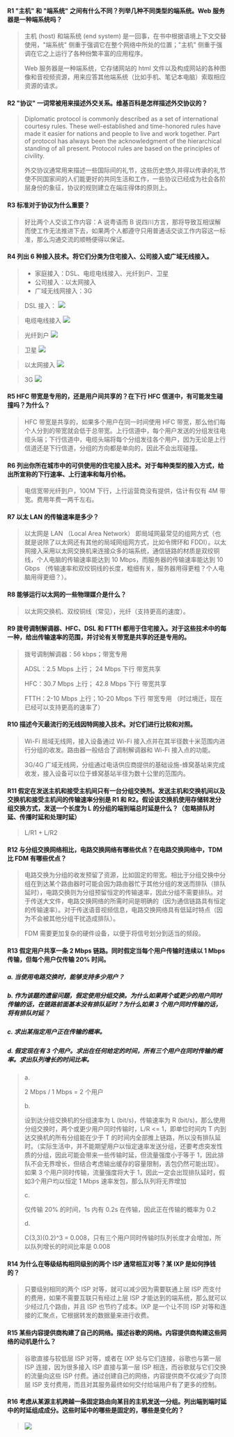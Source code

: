 #### R1 "主机" 和 "端系统" 之间有什么不同？列举几种不同类型的端系统。Web 服务器是一种端系统吗？

> 主机 (host) 和端系统 (end system) 是一回事，在书中根据语境上下文交替使用，"端系统" 侧重于强调它在整个网络中所处的位置；"主机" 侧重于强调在它之上运行了各种纷繁丰富的应用程序。
> 
> Web 服务器是一种端系统，它存储网站的 html 文件以及构成网站的各种图像和音视频资源，用来应答其他端系统（比如手机、笔记本电脑）索取相应资源的请求。

#### R2 "协议" 一词常被用来描述外交关系。维基百科是怎样描述外交协议的？

> Diplomatic protocol is commonly described as a set of international courtesy rules. These well-established and time-honored rules have made it easier for nations and people to live and work together. Part of protocol has always been the acknowledgment of the hierarchical standing of all present. Protocol rules are based on the principles of civility.
> 
> 外交协议通常用来描述一些国际间的礼节，这些历史悠久并得以传承的礼节使不同国家间的人们能更好的共同生活和工作，一些协议已经成为社会各阶层身份的象征，协议的规则建立在端庄得体的原则上。

#### R3 标准对于协议为什么重要？

> 好比两个人交谈工作内容：A 说粤语而 B 说四川方言，那将导致互相误解而使工作无法推进下去，如果两个人都遵守只用普通话交谈工作内容这一标准，那么沟通交流的顺畅便得以保证。

#### R4 列出 6 种接入技术。将它们分类为住宅接入、公司接入或广域无线接入。

>* 家庭接入：DSL、电缆电线接入、光纤到户、卫星
>* 公司接入：以太网接入
>* 广域无线网接入：3G

>DSL 接入：
![](https://github.com/YangXiaoHei/Networking/blob/master/01%20计算机网络和因特网/images/r4.1.png)

>电缆电线接入
![](https://github.com/YangXiaoHei/Networking/blob/master/01%20计算机网络和因特网/images/r4.2.png)

>光纤到户
![](https://github.com/YangXiaoHei/Networking/blob/master/01%20计算机网络和因特网/images/r4.3.png)

>卫星
![](https://github.com/YangXiaoHei/Networking/blob/master/01%20计算机网络和因特网/images/r4.4.png)

>以太网接入
![](https://github.com/YangXiaoHei/Networking/blob/master/01%20计算机网络和因特网/images/r4.5.png)

>3G
![](https://github.com/YangXiaoHei/Networking/blob/master/01%20计算机网络和因特网/images/r4.6.png)

#### R5 HFC 带宽是专用的，还是用户间共享的？在下行 HFC 信道中，有可能发生碰撞吗？为什么？

> HFC 带宽是共享的，如果多个用户在同一时间使用 HFC 带宽，那么他们每个人分到的带宽就会低于总带宽。上行信道中，每个用户发送的分组发往电缆头端；下行信道中，电缆头端将每个分组发往各个用户，因为无论是上行信道还是下行信道，分组的方向都是单向的，因此不会出现碰撞。

#### R6 列出你所在城市中的可供使用的住宅接入技术。对于每种类型的接入方式，给出所宣称的下行速率、上行速率和每月价格。

> 电信宽带光纤到户，100M 下行，上行运营商没有提供，估计有仅有 4M 带宽。费用年费一两千左右。 

#### R7 以太 LAN 的传输速率是多少？

> 以太网是 LAN （Local Area Network） 即局域网最常见的组网方式（也就是说除了以太网还有其他的局域网组网方式，比如令牌环和 FDDI）。以太网接入采用以太网交换机来连接众多的端系统，通信链路的材质是双绞铜线，个人电脑的传输速率能达到 10 Mbps，而服务器的传输速率能达到 10 Gbps （传输速率和双绞铜线的长度，粗细有关，服务器用得更粗？个人电脑用得更细？）。 

#### R8 能够运行以太网的一些物理媒介是什么？

> 以太网交换机、双绞铜线（常见），光纤（支持更高的速度）。

#### R9 拨号调制解调器、HFC、DSL 和 FTTH 都用于住宅接入。对于这些技术中的每一种，给出传输速率的范围，并讨论有关带宽是共享的还是专用的。

> 拨号调制解调器：56 kbps；带宽专用
> 
> ADSL：2.5 Mbps 上行； 24 Mbps 下行 带宽共享
> 
> HFC：30.7 Mbps 上行； 42.8 Mbps 下行 带宽共享
> 
> FTTH：2-10 Mbps 上行；10-20 Mbps 下行 带宽专用 （时过境迁，现在已经可以支持更高的速率了）

#### R10 描述今天最流行的无线因特网接入技术。对它们进行比较和对照。

> Wi-Fi 局域无线网，接入设备通过 Wi-Fi 接入点并在其半径数十米范围内进行分组的收发。路由器一般结合了调制解调器和 Wi-Fi 接入点的功能。
> 
> 3G/4G 广域无线网，分组通过电话供应商提供的基础设施-蜂窝基站来完成收发，接入设备可以位于蜂窝基站半径为数十公里的范围内。

#### R11 假定在发送主机和接受主机间只有一台分组交换剂。发送主机和交换机间以及交换机和接受主机间的传输速率分别是 R1 和 R2。假设该交换机使用存储转发分组交换方式，发送一个长度为 L 的分组的端到端总时延是什么？（忽略排队时延、传播时延和处理时延）

> L/R1 + L/R2

#### R12 与分组交换网络相比，电路交换网络有哪些优点？在电路交换网络中，TDM 比 FDM 有哪些优点？

> 电路交换为分组的收发预留了资源，比如固定的带宽。相比于分组交换中分组在到达某个路由器时可能会因为路由器忙于其他分组的发送而排队（排队延时），电路交换则为分组预留恒定的传输速率，因此分组不需要排队。对于传送大文件，电路交换网络的所需时间是明确的（因为通信链路具有恒定的传输速率）。对于传送语音视频信息，电路交换网络具有低延时特点（因为不会被其他分组干扰造成排队）。
> 
> FDM 需要更加复杂的硬件设备，以便于将信号划分到适当的频段。

#### R13 假定用户共享一条 2 Mbps 链路。同时假定当每个用户传输时连续以 1 Mbps 传输，但每个用户仅传输 20% 时间。
##### a. 当使用电路交换时，能够支持多少用户？
##### b. 作为该题的遗留问题，假定使用分组交换。为什么如果两个或更少的用户同时传输的话，在链路前面基本没有排队延时？为什么如果 3 个用户同时传输的话，将有排队时延？
##### c. 求出某指定用户正在传输的概率。
##### d. 假定现在有 3 个用户。求出在任何给定的时间，所有三个用户在同时传输的概率。求出队列增长的时间比率。

> a.
> 
> 2 Mbps / 1 Mbps = 2 个用户
> 
> b.
> 
> 设到达分组交换机的分组速率为 L (bit/s)，传输速率为 R (bit/s)，那么使用分组交换时，两个或更少用户同时传输时，L/R <= 1，即单位时间内 T 内到达交换机的所有分组能在少于 T 的时间内全部推上链路，所以没有排队延时。（实际生活中，并不能期望用户以恒定速率发送分组，还要考虑突发性质的分组，因此可能会带来一些传输时延，但流量强度小于等于 1，因此排队不会无界增长，但结合考虑输出缓存的容量限制，丢包仍然可能出现）。如果 3 个用户同时传输，流量强度将大于 1，因此一定会出现排队延时，假如3个用户均以恒定 1 Mbps 速率发包，那么队列将无界增加
> 
> c.
> 
> 仅传输 20% 的时间，1s 内有 0.2s 在传输，因此正在传输的概率为 0.2
> 
> d.
> 
> C(3,3)(0.2)^3 = 0.008，只有三个用户同时传输时队列长度才会增加，所以队列增长的时间比率是 0.008

#### R14 为什么在等级结构相同级别的两个 ISP 通常相互对等？某 IXP 是如何挣钱的？

>只要级别相同的两个 ISP 对等，就可以减少因为需要联通上层 ISP 而支付的费用，如果不需要互联只有经过上层 ISP 才能达到的端系统，那么就可以少经过几个路由，并且 ISP 也节约了成本。IXP 是一个让不同 ISP 对等和连接的汇聚点，它根据转发的数据量来进行收费。

#### R15 某些内容提供商构建了自己的网络。描述谷歌的网络。内容提供商构建这些网络的动机是什么？

> 谷歌直接与较低层 ISP 对等，或者在 IXP 处与它们连接，谷歌也与第一层 ISP 连接，因为很多接入 ISP 直接与第一层 ISP 相连，而谷歌就与它们交换的流量向这些 ISP  付费。通过创建自己的网络，内容提供商不仅减少了向顶层 ISP 支付费用，而且对其服务最终如何交付给端用户有了更多的控制。

#### R16 考虑从某源主机跨越一条固定路由向某目的主机发送一分组。列出端到端时延中的时延组成成分。这些时延中的哪些是固定的，哪些是变化的？

> ![](https://github.com/YangXiaoHei/Networking/blob/master/01%20计算机网络和因特网/images/r16.png)
> 
> 





